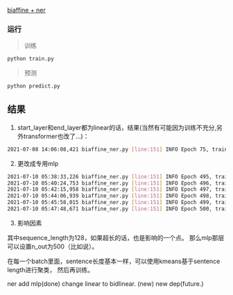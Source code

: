 [biaffine + ner](https://aclanthology.org/2020.acl-main.577.pdf)

### 运行

> 训练
```bash
python train.py
```

> 预测
```bash
python predict.py
```

## 结果

1. start_layer和end_layer都为linear的话，结果(当然有可能因为训练不充分,另外transformer也改了...)： 

```bash
2021-07-08 14:06:08,421 biaffine_ner.py [line:151] INFO Epoch 75, train loss: 0.0021, dev loss: 0.0209, dev precision: 0.8089, dev recall: 0.7991, dev f1:0.8022
```

2. 更改成专用mlp

```bash
2021-07-10 05:38:33,226 biaffine_ner.py [line:151] INFO Epoch 495, train loss: 0.0009, dev loss: 0.0086, dev precision: 0.8444, dev recall: 0.9355, dev f1:0.8826
2021-07-10 05:40:24,753 biaffine_ner.py [line:151] INFO Epoch 496, train loss: 0.0007, dev loss: 0.0086, dev precision: 0.8434, dev recall: 0.9355, dev f1:0.8820
2021-07-10 05:42:15,958 biaffine_ner.py [line:151] INFO Epoch 497, train loss: 0.0007, dev loss: 0.0086, dev precision: 0.8434, dev recall: 0.9353, dev f1:0.8820
2021-07-10 05:44:06,939 biaffine_ner.py [line:151] INFO Epoch 498, train loss: 0.0009, dev loss: 0.0086, dev precision: 0.8438, dev recall: 0.9358, dev f1:0.8824
2021-07-10 05:45:58,015 biaffine_ner.py [line:151] INFO Epoch 499, train loss: 0.0008, dev loss: 0.0086, dev precision: 0.8439, dev recall: 0.9358, dev f1:0.8825
2021-07-10 05:47:48,671 biaffine_ner.py [line:151] INFO Epoch 500, train loss: 0.0009, dev loss: 0.0086, dev precision: 0.8439, dev recall: 0.9358, dev f1:0.8825
```

3. 影响因素

其中sequence_length为128，如果超长的话，也是影响的一个点。
那么mlp那层可以设置n_out为500（比如说）。

在每一个batch里面，sentence长度基本一样，可以使用kmeans基于sentence length进行聚类，
然后再训练。


ner add mlp(done)
change linear to bidlinear. (new)
new dep(future.)



